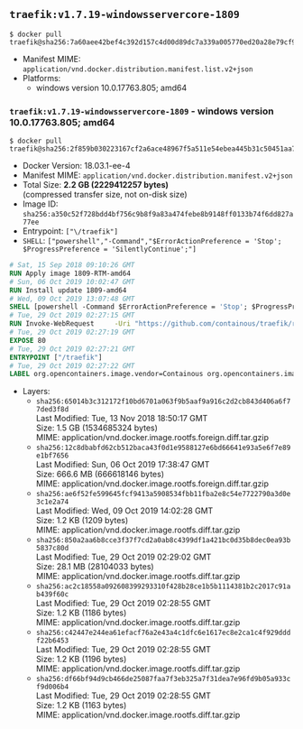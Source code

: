 ## `traefik:v1.7.19-windowsservercore-1809`

```console
$ docker pull traefik@sha256:7a60aee42bef4c392d157c4d00d89dc7a339a005770ed20a28e79cf9e24e4fc8
```

-	Manifest MIME: `application/vnd.docker.distribution.manifest.list.v2+json`
-	Platforms:
	-	windows version 10.0.17763.805; amd64

### `traefik:v1.7.19-windowsservercore-1809` - windows version 10.0.17763.805; amd64

```console
$ docker pull traefik@sha256:2f859b030223167cf2a6ace48967f5a511e54ebea445b31c50451aa7515630a7
```

-	Docker Version: 18.03.1-ee-4
-	Manifest MIME: `application/vnd.docker.distribution.manifest.v2+json`
-	Total Size: **2.2 GB (2229412257 bytes)**  
	(compressed transfer size, not on-disk size)
-	Image ID: `sha256:a350c52f728bdd4bf756c9b8f9a83a474febe8b9148ff0133b74f6dd827a77ee`
-	Entrypoint: `["\/traefik"]`
-	`SHELL`: `["powershell","-Command","$ErrorActionPreference = 'Stop'; $ProgressPreference = 'SilentlyContinue';"]`

```dockerfile
# Sat, 15 Sep 2018 09:10:26 GMT
RUN Apply image 1809-RTM-amd64
# Sun, 06 Oct 2019 10:02:47 GMT
RUN Install update 1809-amd64
# Wed, 09 Oct 2019 13:07:48 GMT
SHELL [powershell -Command $ErrorActionPreference = 'Stop'; $ProgressPreference = 'SilentlyContinue';]
# Tue, 29 Oct 2019 02:27:15 GMT
RUN Invoke-WebRequest     -Uri "https://github.com/containous/traefik/releases/download/v1.7.19/traefik_windows-amd64.exe"     -OutFile "/traefik.exe"
# Tue, 29 Oct 2019 02:27:19 GMT
EXPOSE 80
# Tue, 29 Oct 2019 02:27:21 GMT
ENTRYPOINT ["/traefik"]
# Tue, 29 Oct 2019 02:27:22 GMT
LABEL org.opencontainers.image.vendor=Containous org.opencontainers.image.url=https://traefik.io org.opencontainers.image.title=Traefik org.opencontainers.image.description=A modern reverse-proxy org.opencontainers.image.version=v1.7.19 org.opencontainers.image.documentation=https://docs.traefik.io
```

-	Layers:
	-	`sha256:65014b3c312172f10bd6701a063f9b5aaf9a916c2d2cb843d406a6f77ded3f8d`  
		Last Modified: Tue, 13 Nov 2018 18:50:17 GMT  
		Size: 1.5 GB (1534685324 bytes)  
		MIME: application/vnd.docker.image.rootfs.foreign.diff.tar.gzip
	-	`sha256:12c8dbabfd62cb512baca43f0d1e9588127e6bd66641e93a5e6f7e89e1bf7656`  
		Last Modified: Sun, 06 Oct 2019 17:38:47 GMT  
		Size: 666.6 MB (666618146 bytes)  
		MIME: application/vnd.docker.image.rootfs.foreign.diff.tar.gzip
	-	`sha256:ae6f52fe599645fcf9413a5908534fbb11fba2e8c54e7722790a3d0e3c1e2a74`  
		Last Modified: Wed, 09 Oct 2019 14:02:28 GMT  
		Size: 1.2 KB (1209 bytes)  
		MIME: application/vnd.docker.image.rootfs.diff.tar.gzip
	-	`sha256:850a2aa6b8cce3f37f7cd2a0ab8c4399df1a421bc0d35b8dec0ea93b5837c80d`  
		Last Modified: Tue, 29 Oct 2019 02:29:02 GMT  
		Size: 28.1 MB (28104033 bytes)  
		MIME: application/vnd.docker.image.rootfs.diff.tar.gzip
	-	`sha256:ac2c18558a092608399293310f428b28ce1b5b1114381b2c2017c91ab439f60c`  
		Last Modified: Tue, 29 Oct 2019 02:28:55 GMT  
		Size: 1.2 KB (1186 bytes)  
		MIME: application/vnd.docker.image.rootfs.diff.tar.gzip
	-	`sha256:c42447e244ea61efacf76a2e43a4c1dfc6e1617ec8e2ca1c4f929dddf22b6453`  
		Last Modified: Tue, 29 Oct 2019 02:28:55 GMT  
		Size: 1.2 KB (1196 bytes)  
		MIME: application/vnd.docker.image.rootfs.diff.tar.gzip
	-	`sha256:df66bf94d9cb466de25087faa7f3eb325a7f31dea7e96fd9b05a933cf9d006b4`  
		Last Modified: Tue, 29 Oct 2019 02:28:55 GMT  
		Size: 1.2 KB (1163 bytes)  
		MIME: application/vnd.docker.image.rootfs.diff.tar.gzip
